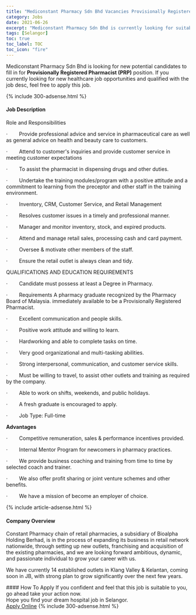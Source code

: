 ```yaml
---
title: "Mediconstant Pharmacy Sdn Bhd Vacancies Provisionally Registered Pharmacist (PRP)" 
category: Jobs 
date: 2021-06-26 
excerpt: "Mediconstant Pharmacy Sdn Bhd is currently looking for suitable person to fill in the Provisionally Registered Pharmacist (PRP) which positioned at Selangor" 
tags: [Selangor] 
toc: true 
toc_label: TOC 
toc_icon: "fire" 
--- 
```


<p>Mediconstant Pharmacy Sdn Bhd is looking for new potential candidates to fill in for <b>Provisionally Registered Pharmacist (PRP)</b> position. If you currently looking for new healthcare job opportunities and qualified with the job desc, feel free to apply this job.
</p>{% include 300-adsense.html %} 
<div><div><h4>Job Description</h4></div><div><div><span><div>Role and Responsibilities<p>&#183;&#160;&#160;&#160;&#160;&#160;&#160;&#160;&#160;<span>Provide professional advice and service in pharmaceutical care as well as general advice on health and beauty care to customers.</span></p><p>&#183;&#160;&#160;&#160;&#160;&#160;&#160;&#160;&#160;<span>Attend to customer's inquiries and provide customer service in meeting customer expectations</span></p><p>&#183;&#160;&#160;&#160;&#160;&#160;&#160;&#160;&#160;<span>To assist the pharmacist in dispensing drugs and other duties.</span></p><p>&#183;&#160;&#160;&#160;&#160;&#160;&#160;&#160;&#160;<span>Undertake the training modules/program with a positive attitude and a commitment to learning from the preceptor and other staff in the training environment.</span></p><p>&#183;&#160;&#160;&#160;&#160;&#160;&#160;&#160;&#160;<span>Inventory, CRM, Customer Service, and Retail Management</span></p><p>&#183;&#160;&#160;&#160;&#160;&#160;&#160;&#160;&#160;<span>Resolves customer issues in a timely and professional manner.</span></p><p>&#183;&#160;&#160;&#160;&#160;&#160;&#160;&#160;&#160;<span>Manager and monitor inventory, stock, and expired products.</span></p><p>&#183;&#160;&#160;&#160;&#160;&#160;&#160;&#160;&#160;<span>Attend and manage retail sales, processing cash and card payment.</span></p><p>&#183;&#160;&#160;&#160;&#160;&#160;&#160;&#160;&#160;<span>Oversee &amp; motivate other members of the staff.</span></p><p>&#183;&#160;&#160;&#160;&#160;&#160;&#160;&#160;&#160;<span>Ensure the retail outlet is always clean and tidy.</span></p>QUALIFICATIONS AND EDUCATION REQUIREMENTS<p>&#183;&#160;&#160;&#160;&#160;&#160;&#160;&#160;&#160;<span>Candidate must possess at least a Degree in Pharmacy.</span></p><p>&#183;&#160;&#160;&#160;&#160;&#160;&#160;&#160;&#160;<span>Requirements A pharmacy graduate recognized by the Pharmacy Board of Malaysia. immediately available to be a Provisionally Registered Pharmacist.</span></p><p>&#183;&#160;&#160;&#160;&#160;&#160;&#160;&#160;&#160;<span>Excellent communication and people skills.</span></p><p>&#183;&#160;&#160;&#160;&#160;&#160;&#160;&#160;&#160;<span>Positive work attitude and willing to learn.</span></p><p>&#183;&#160;&#160;&#160;&#160;&#160;&#160;&#160;&#160;<span>Hardworking and able to complete tasks on time.</span></p><p>&#183;&#160;&#160;&#160;&#160;&#160;&#160;&#160;&#160;<span>Very good organizational and multi-tasking abilities.</span></p><p>&#183;&#160;&#160;&#160;&#160;&#160;&#160;&#160;&#160;<span>Strong interpersonal, communication, and customer service skills.</span></p><p>&#183;&#160;&#160;&#160;&#160;&#160;&#160;&#160;&#160;<span>Must be willing to travel, to assist other outlets and training as required by the company.</span></p><p>&#183;&#160;&#160;&#160;&#160;&#160;&#160;&#160;&#160;<span>Able to work on shifts, weekends, and public holidays.</span></p><p>&#183;&#160;&#160;&#160;&#160;&#160;&#160;&#160;&#160;<span>A fresh graduate is encouraged to apply.</span></p><p>&#183;&#160;&#160;&#160;&#160;&#160;&#160;&#160;&#160;<span>Job Type: Full-time</span></p><p><strong>Advantages</strong></p><p>&#183;&#160;&#160;&#160;&#160;&#160;&#160;&#160;&#160;Competitive remuneration, sales &amp; performance incentives provided.</p><p>&#183;&#160;&#160;&#160;&#160;&#160;&#160;&#160;&#160;Internal Mentor Program for newcomers in pharmacy practices.</p><p>&#183;&#160;&#160;&#160;&#160;&#160;&#160;&#160;&#160;We provide business coaching and training from time to time by selected coach and trainer.</p><p>&#183;&#160;&#160;&#160;&#160;&#160;&#160;&#160;&#160;We also offer profit sharing or joint venture schemes and other benefits.</p><p>&#183;&#160;&#160;&#160;&#160;&#160;&#160;&#160;&#160;We have a mission of become an employer of choice.</p></div></span></div></div></div> 
{% include article-adsense.html %} 
<div><div><h4>Company Overview</h4></div><div><div><span><div><p>Constant Pharmacy chain of retail pharmacies, a subsidiary of Bioalpha Holding Berhad, is in the process of expanding its business in retail network nationwide, through setting up new outlets, franchising and acquisition of the existing pharmacies, and we are looking forward ambitious, dynamic, and passionate individual to grow your career with us.&#160;&#160;</p><p>We have currently 14 established outlets in Klang Valley &amp; Kelantan, coming soon in JB, with strong plan to grow significantly over the next few years.</p></div></span></div></div></div> 
#### How To Apply 
If you confident and feel that this job is suitable to you, go ahead take your action now. <br/> 
Hope you find your dream hospital job in Selangor. <br/> 
<a href="https://www.jobstreet.com.my/en/job/provisionally-registered-pharmacist-prp-4586683?jobId=jobstreet-my-job-4586683" class="btn btn--warning" target="_blank" rel="nofollow noopenner">Apply Online</a> 
{% include 300-adsense.html %} 